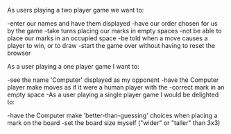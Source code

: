 As users playing a two player game we want to:

-enter our names and have them displayed
-have our order chosen for us by the game
-take turns placing our marks in empty spaces
-not be able to place our marks in an occupied space
-be told when a move causes a player to win, or to draw
-start the game over without having to reset the browser

As a user playing a one player game I want to:

-see the name 'Computer' displayed as my opponent
-have the Computer player make moves as if it were a human player with the -correct mark in an empty space
-As a user playing a single player game I would be delighted to:

-have the Computer make 'better-than-guessing' choices when placing a mark on the board
-set the board size myself ("wider" or "taller" than 3x3)

